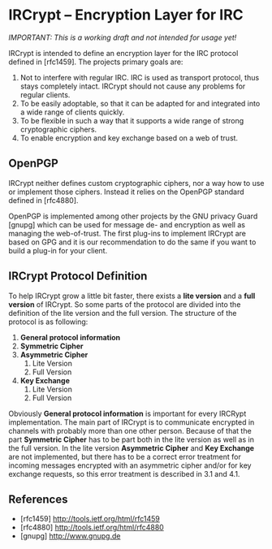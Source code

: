 IRCrypt – Encryption Layer for IRC
==================================

*IMPORTANT: This is a working draft and not intended for usage yet!*

IRCrypt is intended to define an encryption layer for the IRC protocol defined
in [rfc1459]. The projects primary goals are:

1. Not to interfere with regular IRC. IRC is used as transport protocol, thus
   stays completely intact. IRCrypt should not cause any problems for regular
   clients.
2. To be easily adoptable, so that it can be adapted for and integrated into a
   wide range of clients quickly.
3. To be flexible in such a way that it supports a wide range of strong
   cryptographic ciphers.
4. To enable encryption and key exchange based on a web of trust.


OpenPGP
-------

IRCrypt neither defines custom cryptographic ciphers, nor a way how to use or
implement those ciphers. Instead it relies on the OpenPGP standard defined in
[rfc4880].

OpenPGP is implemented among other projects by the GNU privacy Guard [gnupg]
which can be used for message de- and encryption as well as managing the
web-of-trust. The first plug-ins to implement IRCrypt are based on GPG and it
is our recommendation to do the same if you want to build a plug-in for your
client.


IRCrypt Protocol Definition
---------------------------

To help IRCrypt grow a little bit faster, there exists a **lite version** and a
**full version** of IRCrypt. So some parts of the protocol are divided into the
definition of the lite version and the full version. The structure of the
protocol is as following:

1. **General protocol information**
2. **Symmetric Cipher**
3. **Asymmetric Cipher**
	1. Lite Version
	2. Full Version
4. **Key Exchange**
	1. Lite Version
	2. Full Version

Obviously **General protocol information** is important for every IRCRypt
implementation.  The main part of IRCrypt is to communicate encrypted in
channels with probably more than one other person. Because of that the part
**Symmetric Cipher** has to be part both in the lite version as well as in the
full version. In the lite version **Asymmetric Cipher** and **Key Exchange**
are not implemented, but there has to be a correct error treatment for incoming
messages encrypted with an asymmetric cipher and/or for key exchange requests,
so this error treatment is described in 3.1 and 4.1.


References
----------

 - [rfc1459] http://tools.ietf.org/html/rfc1459
 - [rfc4880] http://tools.ietf.org/html/rfc4880
 - [gnupg]   http://www.gnupg.de
